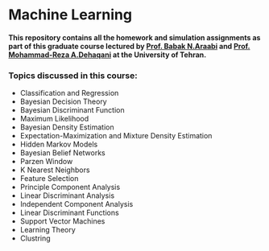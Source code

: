 # Machine Learning 
#### This repository contains all the homework and simulation assignments as part of this graduate course lectured by [Prof. Babak N.Araabi](https://scholar.google.com/citations?user=FTcata0AAAAJ&hl=en) and [Prof. Mohammad-Reza A.Dehaqani](https://scholar.google.com/citations?hl=en&user=HuMGDxIAAAAJ) at the University of Tehran.


### Topics discussed in this course: 

* Classification and Regression 
* Bayesian Decision Theory
* Bayesian Discriminant Function
* Maximum Likelihood
* Bayesian Density Estimation
* Expectation-Maximization and Mixture Density Estimation
* Hidden Markov Models
* Bayesian Belief Networks
* Parzen Window
* K Nearest Neighbors
* Feature Selection
* Principle Component Analysis
* Linear Discriminant Analysis
* Independent Component Analysis 
* Linear Discriminant Functions
* Support Vector Machines
* Learning Theory 
* Clustring
